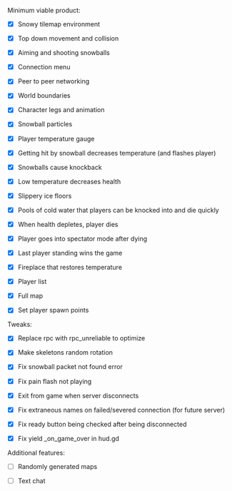 Minimum viable product:

- [x] Snowy tilemap environment

- [x] Top down movement and collision

- [x] Aiming and shooting snowballs

- [x] Connection menu

- [x] Peer to peer networking

- [x] World boundaries

- [x] Character legs and animation

- [x] Snowball particles

- [x] Player temperature gauge

- [x] Getting hit by snowball decreases temperature (and flashes player)

- [x] Snowballs cause knockback

- [x] Low temperature decreases health

- [x] Slippery ice floors

- [x] Pools of cold water that players can be knocked into and die quickly

- [x] When health depletes, player dies

- [x] Player goes into spectator mode after dying

- [x] Last player standing wins the game

- [x] Fireplace that restores temperature

- [x] Player list

- [x] Full map

- [x] Set player spawn points

Tweaks:

- [x] Replace rpc with rpc_unreliable to optimize

- [x] Make skeletons random rotation

- [x] Fix snowball packet not found error

- [x] Fix pain flash not playing

- [x] Exit from game when server disconnects

- [x] Fix extraneous names on failed/severed connection (for future server)

- [x] Fix ready button being checked after being disconnected

- [x] Fix yield _on_game_over in hud.gd

Additional features:

- [ ] Randomly generated maps

- [ ] Text chat